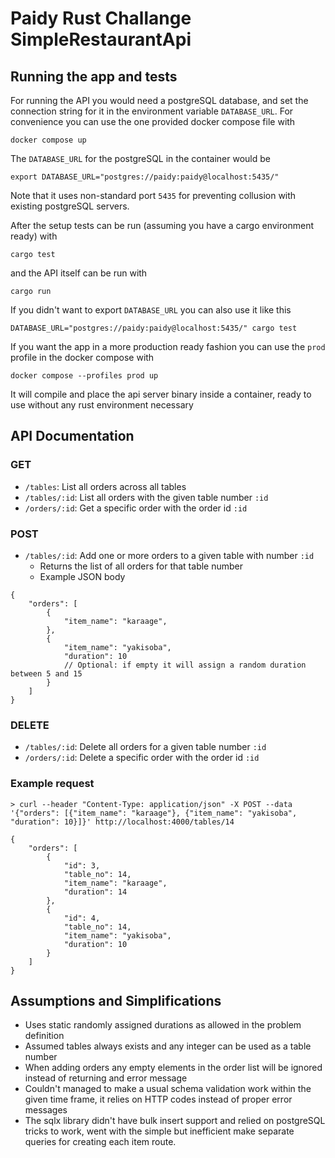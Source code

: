 # Paidy Rust Challange SimpleRestaurantApi

## Running the app and tests

For running the API you would need a postgreSQL database, and set the connection string for it
in the environment variable `DATABASE_URL`. For convenience you can use the one provided docker compose file with

```
docker compose up
```

The `DATABASE_URL` for the postgreSQL in the container would be

```
export DATABASE_URL="postgres://paidy:paidy@localhost:5435/"
```

Note that it uses non-standard port `5435` for preventing collusion with existing postgreSQL servers.

After the setup tests can be run (assuming you have a cargo environment ready) with

```
cargo test
```

and the API itself can be run with

```
cargo run
```

If you didn't want to export `DATABASE_URL` you can also use it like this

```
DATABASE_URL="postgres://paidy:paidy@localhost:5435/" cargo test
```

If you want the app in a more production ready fashion you can use the `prod` profile in the docker compose with

```
docker compose --profiles prod up
```

It will compile and place the api server binary inside a container, ready to use without any rust environment necessary

## API Documentation

### GET

- `/tables`: List all orders across all tables
- `/tables/:id`: List all orders with the given table number `:id`
- `/orders/:id`: Get a specific order with the order id `:id`

### POST

- `/tables/:id`: Add one or more orders to a given table with number `:id`
  - Returns the list of all orders for that table number
  - Example JSON body
```
{
    "orders": [
        {
            "item_name": "karaage",
        },
        {
            "item_name": "yakisoba",
            "duration": 10 
            // Optional: if empty it will assign a random duration between 5 and 15
        }
    ]
}
```
### DELETE

- `/tables/:id`: Delete all orders for a given table number `:id`
- `/orders/:id`: Delete a specific order with the order id `:id`

### Example request
```
> curl --header "Content-Type: application/json" -X POST --data '{"orders": [{"item_name": "karaage"}, {"item_name": "yakisoba", "duration": 10}]}' http://localhost:4000/tables/14

{
    "orders": [
        {
            "id": 3,
            "table_no": 14,
            "item_name": "karaage",
            "duration": 14
        },
        {
            "id": 4,
            "table_no": 14,
            "item_name": "yakisoba",
            "duration": 10
        }
    ]
}
```

## Assumptions and Simplifications

* Uses static randomly assigned durations as allowed in the problem definition
* Assumed tables always exists and any integer can be used as a table number
* When adding orders any empty elements in the order list will be ignored instead of returning and error message
* Couldn't managed to make a usual schema validation work within the given time frame, it relies on HTTP codes instead of proper error messages
* The sqlx library didn't have bulk insert support and relied on postgreSQL tricks to work, went with the simple but inefficient make separate queries for creating each item route.